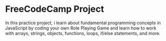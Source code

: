 <h1>FreeCodeCamp Project</h1>
<p>In this practice project, i learn about fundamental programming concepts in JavaScript by coding your own Role Playing Game and learn how to work with arrays, strings, objects, functions, loops, if/else statements, and more.</p>
